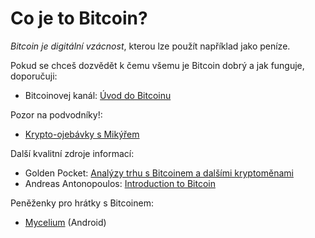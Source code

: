 # Co je to Bitcoin?

_Bitcoin je digitální vzácnost_, kterou lze použít například jako peníze.

Pokud se chceš dozvědět k čemu všemu je Bitcoin dobrý a jak funguje, doporučuji:
* Bitcoinovej kanál: [Úvod do Bitcoinu](https://www.youtube.com/watch?v=Z92ADb5i42s&list=PLiD1OrtvRy70RQ8k5HH0E3vHQPpEIJJhZ)

Pozor na podvodníky!:
* [Krypto-ojebávky s Mikýřem](https://www.youtube.com/watch?v=pvjo3CJzaRs)

Další kvalitní zdroje informací:
* Golden Pocket: [Analýzy trhu s Bitcoinem a dalšími kryptoměnami](https://www.youtube.com/c/GoldenPocket)
* Andreas Antonopoulos: [Introduction to Bitcoin](https://www.youtube.com/watch?v=l1si5ZWLgy0&list=PLPQwGV1aLnTuN6kdNWlElfr2tzigB9Nnj)

Peněženky pro hrátky s Bitcoinem:
* [Mycelium](https://play.google.com/store/apps/details?id=com.mycelium.wallet) (Android)
